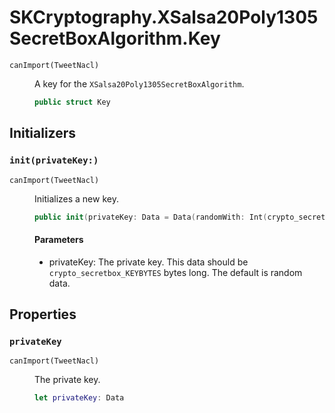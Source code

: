 # SKCryptography.XSalsa20Poly1305SecretBoxAlgorithm.Key

<dl>
<dt><code>canImport(TweetNacl)</code></dt>
<dd>

A key for the `XSalsa20Poly1305SecretBoxAlgorithm`.

``` swift
public struct Key
```

</dd>
</dl>

## Initializers

### `init(privateKey:)`

<dl>
<dt><code>canImport(TweetNacl)</code></dt>
<dd>

Initializes a new key.

``` swift
public init(privateKey: Data = Data(randomWith: Int(crypto_secretbox_KEYBYTES)))
```

#### Parameters

  - privateKey: The private key. This data should be `crypto_secretbox_KEYBYTES` bytes long. The default is random data.

</dd>
</dl>

## Properties

### `privateKey`

<dl>
<dt><code>canImport(TweetNacl)</code></dt>
<dd>

The private key.

``` swift
let privateKey: Data
```

</dd>
</dl>
